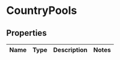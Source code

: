 # CountryPools

## Properties
Name | Type | Description | Notes
------------ | ------------- | ------------- | -------------

